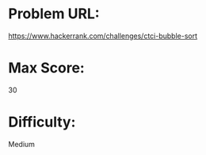 # Problem URL:
https://www.hackerrank.com/challenges/ctci-bubble-sort

# Max Score:
30

# Difficulty:
Medium
